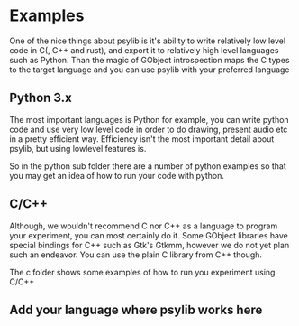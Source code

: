 # Examples

One of the nice things about psylib is it's ability to write relatively low
level code in C(, C++ and rust), and export it to relatively high level
languages such as Python. Than the magic of GObject introspection maps the C
types to the target language and you can use psylib with your preferred language

## Python 3.x

The most important languages is Python for example, you can write python code
and use very low level code in order to do drawing, present audio etc in a
pretty efficient way. Efficiency isn't the most important detail about psylib,
but using lowlevel features is.

So in the python sub folder there are a number of python examples so that
you may get an idea of how to run your code with python.

## C/C++

Although, we wouldn't recommend C nor C++ as a language to program your
experiment, you can most certainly do it. Some GObject libraries have special
bindings for C++ such as Gtk's Gtkmm, however we do not yet plan such an
endeavor. You can use the plain C library from C++ though.

The c folder shows some examples of how to run you experiment using C/C++

## Add your language where psylib works here
